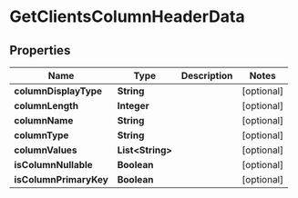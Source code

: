 

# GetClientsColumnHeaderData


## Properties

| Name | Type | Description | Notes |
|------------ | ------------- | ------------- | -------------|
|**columnDisplayType** | **String** |  |  [optional] |
|**columnLength** | **Integer** |  |  [optional] |
|**columnName** | **String** |  |  [optional] |
|**columnType** | **String** |  |  [optional] |
|**columnValues** | **List&lt;String&gt;** |  |  [optional] |
|**isColumnNullable** | **Boolean** |  |  [optional] |
|**isColumnPrimaryKey** | **Boolean** |  |  [optional] |



